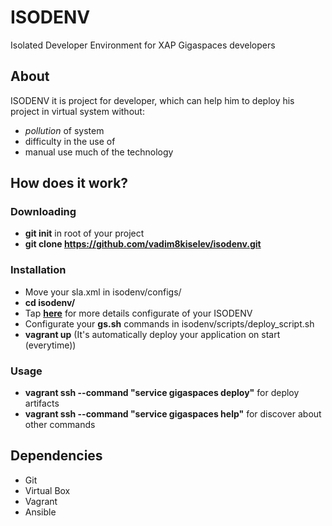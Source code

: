 ISODENV
=======
Isolated Developer Environment for XAP Gigaspaces developers

## About
ISODENV it is project for developer, which can help him to deploy his project in virtual system without:
- *pollution* of system
- difficulty in the use of
- manual use much of the technology

## How does it work?
### Downloading
- **git init** in root of your project
- **git clone https://github.com/vadim8kiselev/isodenv.git**

### Installation
- Move your sla.xml in isodenv/configs/
- **cd isodenv/**
- Tap **[here](https://github.com/vadim8kiselev/isodenv/blob/dev/MANUAL.md)** for more details configurate of your ISODENV
- Configurate your **gs.sh** commands in isodenv/scripts/deploy_script.sh
- **vagrant up** (It's automatically deploy your application on start (everytime))

### Usage
- **vagrant ssh --command "service gigaspaces deploy"** for deploy artifacts
- **vagrant ssh --command "service gigaspaces help"** for discover about other commands

## Dependencies
- Git
- Virtual Box
- Vagrant
- Ansible
